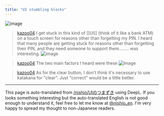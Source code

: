 ```yaml
---
title: "UI stumbling blocks"
---
```


![image](https://gyazo.com/16e1a609cd3c6e91c6d508dae53996ad/thumb/1000)

> [kazoo04](https://twitter.com/kazoo04/status/1696715422228492451/photo/1) I get stuck in this kind of [[UI]] (think of it like a bank ATM) on a touch screen for reasons other than forgetting my PIN. I heard that many people are getting stuck for reasons other than forgetting their PIN, and they need someone to support them........ was interesting.
>  ![image](https://pbs.twimg.com/media/F4vwygVbEAA2Pcj?format=png&name=medium#.png)

> [kazoo04](https://twitter.com/kazoo04/status/1696717104052133938) The two main factors I heard were these
>  ![image](https://pbs.twimg.com/media/F4vy8SYa0AASNmL?format=jpg&name=medium#.png)

> [kazoo04](https://twitter.com/kazoo04/status/1696720087066214895) As for the clear button, I don't think it's necessary to use katakana for "clear". Just "correct" would be a little better.


---
This page is auto-translated from [/nishio/UIのつまずき](https://scrapbox.io/nishio/UIのつまずき) using DeepL. If you looks something interesting but the auto-translated English is not good enough to understand it, feel free to let me know at [@nishio_en](https://twitter.com/nishio_en). I'm very happy to spread my thought to non-Japanese readers.